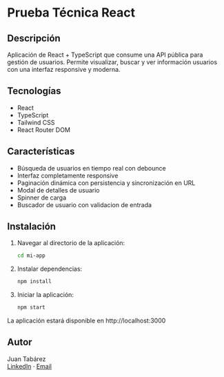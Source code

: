 # Prueba Técnica React

## Descripción

Aplicación de React + TypeScript que consume una API pública para gestión de usuarios. Permite visualizar, buscar y ver información usuarios con una interfaz responsive y moderna.

## Tecnologías

- React
- TypeScript
- Tailwind CSS
- React Router DOM

## Características

- Búsqueda de usuarios en tiempo real con debounce
- Interfaz completamente responsive
- Paginación dinámica con persistencia y sincronización en URL
- Modal de detalles de usuario
- Spinner de carga
- Buscador de usuario con validacion de entrada

## Instalación

1. Navegar al directorio de la aplicación:
   ```bash
   cd mi-app
   ```

2. Instalar dependencias:
   ```bash
   npm install
   ```

3. Iniciar la aplicación:
   ```bash
   npm start
   ```

La aplicación estará disponible en http://localhost:3000

## Autor

Juan Tabárez   
[LinkedIn](https://www.linkedin.com/in/juan-tabarez/) · [Email](mailto:jats2002@hotmail.com)